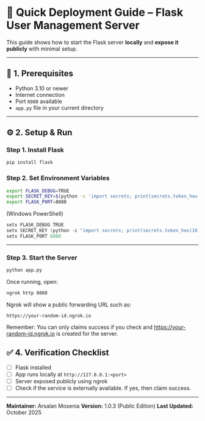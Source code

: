 # 🚀 Quick Deployment Guide – Flask User Management Server

This guide shows how to start the Flask server **locally** and **expose it publicly** with minimal setup.

---

## 🧩 1. Prerequisites

* Python 3.10 or newer
* Internet connection
* Port `8080` available
* `app.py` file in your current directory

---

## ⚙️ 2. Setup & Run

### Step 1. Install Flask

```bash
pip install flask
```

### Step 2. Set Environment Variables

```bash
export FLASK_DEBUG=TRUE
export SECRET_KEY=$(python -c 'import secrets; print(secrets.token_hex(16))')
export FLASK_PORT=8080
```

(Windows PowerShell)

```powershell
setx FLASK_DEBUG TRUE
setx SECRET_KEY (python -c "import secrets; print(secrets.token_hex(16))")
setx FLASK_PORT 8080
```

---

### Step 3. Start the Server

```bash
python app.py
```

Once running, open:

```bash
ngrok http 8080
```

Ngrok will show a public forwarding URL such as:

```
https://your-random-id.ngrok.io
```

Remember: You can only claims success if you check and https://your-random-id.ngrok.io is created for the server.


## ✅ 4. Verification Checklist

* [ ] Flask installed
* [ ] App runs locally at `http://127.0.0.1:<port>`
* [ ] Server exposed publicly using ngrok
* [ ] Check if the service is externally available. If yes, then claim success.

---

**Maintainer:** Arsalan Mosenia
**Version:** 1.0.3 (Public Edition)
**Last Updated:** October 2025